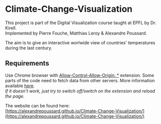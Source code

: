 # Climate-Change-Visualization

This project is part of the Digital Visualization course taught at EPFL by Dr. Kirell.  
Implemented by Pierre Fouche, Matthias Leroy & Alexandre Poussard.

The aim is to give an interactive worlwide view of countries' temperatures during the last century.


## Requirements

Use Chrome browser with [Allow-Control-Allow-Origin: *](https://chrome.google.com/webstore/detail/allow-control-allow-origi/nlfbmbojpeacfghkpbjhddihlkkiljbi?hl=en) extension. Some parts of the code need to fetch data from other servers. More information available [here](https://developer.mozilla.org/en-US/docs/Web/HTTP/CORS).  
*If it doesn't work, just try to switch off/switch on the extension and reload the page.*


The website can be found here: [https://alexandrepoussard.github.io/Climate-Change-Visualization/](https://alexandrepoussard.github.io/Climate-Change-Visualization/)
